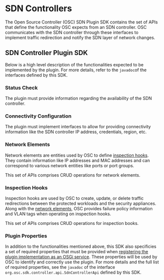 # SDN Controllers

The Open Source Controller (OSC) SDN Plugin SDK contains the set of APIs that define the functionality OSC expects from an SDN controller. OSC communicates with the SDN controller through these interfaces to implement traffic redirection and notify the SDN layer of network changes.  

## SDN Controller Plugin SDK
Below is a high level description of the functionalities expected to be implemented by the plugin. For more details, refer to the  `javadoc`of the interfaces defined by this SDK. 

### Status Check
The plugin must provide information regarding the availability of the SDN controller.

### Connectivity Configuration
The plugin must implement interfaces to allow for providing connectivity information like the SDN controller IP address, credentials, region, etc.

### Network Elements
Network elements are entities used by OSC to define [inspection hooks](#user-content-inspection-hooks). They contain information like IP addresses and MAC addresses and can correspond to various network entities like ports or port groups. 

This set of APIs comprises CRUD operations for network elements.

### Inspection Hooks
Inspection hooks are used by OSC to create, update, or delete traffic redirections between the protected workloads and the security appliances.  Along with the [network elements](#network-elements), OSC provides failure policy information and VLAN tags when operating on inspection hooks.  

This set of APIs comprises CRUD operations for inspection books.

### Plugin Properties
In addition to the functionalities mentioned above, this SDK also specificies a set of required properties that must be provided when [registering the plugin implementation as an OSGi service](/plugins/osgi_plugin.md#user-content-exposing-the-service-provided-by-the-plugin). These properties will be used by OSC to identify and correctly use the plugin.  For more details and the full list of required properties, see the `javadoc` of the interface `org.osc.sdk.controller.api.SdnControllerApi` defined by this SDK.  

